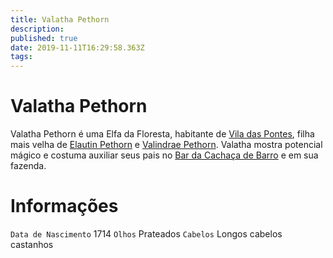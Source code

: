 ```yaml
---
title: Valatha Pethorn
description: 
published: true
date: 2019-11-11T16:29:58.363Z
tags: 
---
```


<!-- SUBTITLE: Visão geral sobre Valatha Pethorn -->

# Valatha Pethorn
Valatha Pethorn é uma Elfa da Floresta, habitante de [Vila das Pontes](http://localhost/lugares/plano-material/drafeon/sudeste-de-drafeon/vila-das-pontes#vila-das-pontes), filha mais velha de [Elautin Pethorn](http://localhost/individuos/elautin-pethorn) e [Valindrae Pethorn](http://localhost/individuos/valindrae-pethorn). Valatha mostra potencial mágico e costuma auxiliar seus pais no [Bar da Cachaça de Barro](http://localhost/lugares/plano-material/drafeon/sudeste-de-drafeon/vila-das-pontes/bar-da-cachaca-de-barro#bar-da-cachaca-de-barro) e em sua fazenda.

# Informações
`Data de Nascimento` 1714 
`Olhos` Prateados
`Cabelos` Longos cabelos castanhos

